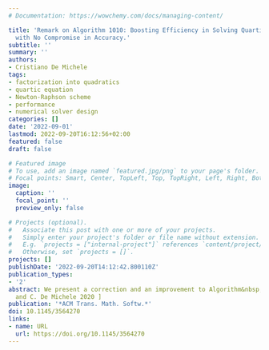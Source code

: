 ```yaml
---
# Documentation: https://wowchemy.com/docs/managing-content/

title: 'Remark on Algorithm 1010: Boosting Efficiency in Solving Quartic Equations
  with No Compromise in Accuracy.'
subtitle: ''
summary: ''
authors:
- Cristiano De Michele
tags:
- factorization into quadratics
- quartic equation
- Newton-Raphson scheme
- performance
- numerical solver design
categories: []
date: '2022-09-01'
lastmod: 2022-09-20T16:12:56+02:00
featured: false
draft: false

# Featured image
# To use, add an image named `featured.jpg/png` to your page's folder.
# Focal points: Smart, Center, TopLeft, Top, TopRight, Left, Right, BottomLeft, Bottom, BottomRight.
image:
  caption: ''
  focal_point: ''
  preview_only: false

# Projects (optional).
#   Associate this post with one or more of your projects.
#   Simply enter your project's folder or file name without extension.
#   E.g. `projects = ["internal-project"]` references `content/project/deep-learning/index.md`.
#   Otherwise, set `projects = []`.
projects: []
publishDate: '2022-09-20T14:12:42.800110Z'
publication_types:
- '2'
abstract: We present a correction and an improvement to Algorithm&nbsp;1010 [ A. Orellana
  and C. De Michele 2020 ]
publication: '*ACM Trans. Math. Softw.*'
doi: 10.1145/3564270
links:
- name: URL
  url: https://doi.org/10.1145/3564270
---
```

